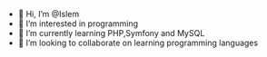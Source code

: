 - 👋 Hi, I’m @Islem
- 👀 I’m interested in programming
- 🌱 I’m currently learning PHP,Symfony and MySQL
- 💞️ I’m looking to collaborate on learning programming languages
